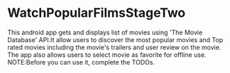# WatchPopularFilmsStageTwo
This android app gets and displays list of movies using 'The Movie Database' API.It allow users to discover the most popular movies and Top rated movies including the movie's trailers and user review on the movie. The app also allows users to select movie as favorite for offline use. NOTE:Before you can use it, complete the TODOs.
